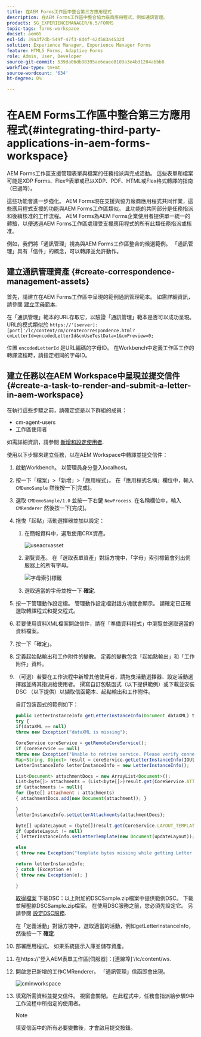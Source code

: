 ```yaml
---
title: 在AEM Forms工作區中整合第三方應用程式
description: 在AEM Forms工作區中整合協力廠商應用程式，例如通訊管理。
products: SG_EXPERIENCEMANAGER/6.5/FORMS
topic-tags: forms-workspace
docset: aem65
exl-id: 39a3f7db-549f-47f3-8d4f-42d583a4532d
solution: Experience Manager, Experience Manager Forms
feature: HTML5 Forms, Adaptive Forms
role: Admin, User, Developer
source-git-commit: 539da06db98395ae6eaee8103a3e4b31204abbb8
workflow-type: tm+mt
source-wordcount: '634'
ht-degree: 0%

---
```


# 在AEM Forms工作區中整合第三方應用程式{#integrating-third-party-applications-in-aem-forms-workspace}

AEM Forms工作區支援管理表單與檔案的任務指派與完成活動。 這些表單和檔案可能是XDP Forms、Flex®表單或已以XDP、PDF、HTML或Flex格式轉譯的指南（已過時）。

這些功能會進一步強化。 AEM Forms現在支援與協力廠商應用程式共同作業，這些應用程式支援的功能與AEM Forms工作區類似。 此功能的共同部分是任務指派和後續核准的工作流程。 AEM Forms為AEM Forms企業使用者提供單一統一的體驗，以便透過AEM Forms工作區處理受支援應用程式的所有此類任務指派或核准。

例如，我們將「通訊管理」視為與AEM Forms工作區整合的候選範例。 「通訊管理」具有「信件」的概念，可以轉譯並允許動作。

## 建立通訊管理資產 {#create-correspondence-management-assets}

首先，請建立在AEM Forms工作區中呈現的範例通訊管理範本。 如需詳細資訊，請參閱 [建立字母範本](../../forms/using/create-letter.md).

在「通訊管理」範本的URL存取它，以驗證「通訊管理」範本是否可以成功呈現。 URL的模式類似於 `https://'[server]:[port]'/lc/content/cm/createcorrespondence.html?cmLetterId=encodedLetterId&cmUseTestData=1&cmPreview=0;`

位置 `encodedLetterId` 是URL編碼的字母ID。 在Workbench中定義工作區工作的轉譯流程時，請指定相同的字母ID。

## 建立任務以在AEM Workspace中呈現並提交信件 {#create-a-task-to-render-and-submit-a-letter-in-aem-workspace}

在執行這些步驟之前，請確定您是以下群組的成員：

* cm-agent-users
* 工作區使用者

如需詳細資訊，請參閱 [新增和設定使用者](/help/forms/using/admin-help/adding-configuring-users.md).

使用以下步驟來建立任務，以在AEM Workspace中轉譯並提交信件：

1. 啟動Workbench。 以管理員身分登入localhost。
1. 按一下「檔案」>「新增」>「應用程式」。 在「應用程式名稱」欄位中，輸入 `CMDemoSample` 然後按一下[完成]。
1. 選取 `CMDemoSample/1.0` 並按一下右鍵 `NewProcess`. 在名稱欄位中，輸入 `CMRenderer` 然後按一下[完成]。
1. 拖曳「起點」活動選擇器並加以設定：

   1. 在簡報資料中，選取使用CRX資產。

      ![useacrxasset](assets/useacrxasset.png)

   1. 瀏覽資產。 在「選取表單資產」對話方塊中，「字母」索引標籤會列出伺服器上的所有字母。

      ![字母索引標籤](assets/letter_tab_new.png)

   1. 選取適當的字母並按一下 **確定**.

1. 按一下管理動作設定檔。 管理動作設定檔對話方塊就會顯示。 請確定已正確選取轉譯程式和提交程式。
1. 若要使用資料XML檔案開啟信件，請在「準備資料程式」中瀏覽並選取適當的資料檔案。
1. 按一下「確定」。
1. 定義起始點輸出和工作附件的變數。 定義的變數包含「起始點輸出」和「工作附件」資料。
1. （可選）若要在工作流程中新增其他使用者，請拖曳活動選擇器、設定活動選擇器並將其指派給使用者。 撰寫自訂包裝函式（以下提供範例）或下載並安裝DSC （以下提供）以擷取信函範本、起點輸出和工作附件。

   自訂包裝函式的範例如下：

   ```javascript
   public LetterInstanceInfo getLetterInstanceInfo(Document dataXML) throws Exception {
   try {
   if(dataXML == null)
   throw new Exception("dataXML is missing");
   
   CoreService coreService = getRemoteCoreService();
   if (coreService == null)
   throw new Exception("Unable to retrive service. Please verify connection details.");
   Map<String, Object> result = coreService.getLetterInstanceInfo(IOUtils.toString(dataXML.getInputStream(), "UTF-8"));
   LetterInstanceInfo letterInstanceInfo = new LetterInstanceInfo();
   
   List<Document> attachmentDocs = new ArrayList<Document>();
   List<byte[]> attachments = (List<byte[]>)result.get(CoreService.ATTACHMENT_KEY);
   if (attachments != null){
   for (byte[] attachment : attachments)
   { attachmentDocs.add(new Document(attachment)); }
   
   }
   letterInstanceInfo.setLetterAttachments(attachmentDocs);
   
   byte[] updateLayout = (byte[])result.get(CoreService.LAYOUT_TEMPLATE_KEY);
   if (updateLayout != null)
   { letterInstanceInfo.setLetterTemplate(new Document(updateLayout)); }
   
   else
   { throw new Exception("template bytes missing while getting Letter instance Info."); }
   
   return letterInstanceInfo;
   } catch (Exception e)
   { throw new Exception(e); }
   
   }
   ```

   [取得檔案](assets/dscsample.zip)
下載DSC：以上附加的DSCSample.zip檔案中提供範例DSC。 下載並解壓縮DSCSample.zip檔案。 在使用DSC服務之前，您必須先設定它。 另請參閱 [設定DSC服務](../../forms/using/add-action-button-in-create-correspondence-ui.md#p-configure-the-dsc-service-p).

   在「定義活動」對話方塊中，選取適當的活動，例如getLetterInstanceInfo，然後按一下 **確定**.

1. 部署應用程式。 如果系統提示入庫並儲存資產。
1. 在https://&#39;登入AEM表單工作區[伺服器]：[連線埠]&#39;/lc/content/ws.
1. 開啟您已新增的工作CMRenderer。 「通訊管理」信函即會出現。

   ![cminworkspace](assets/cminworkspace.png)

1. 填寫所需資料並提交信件。 視窗會關閉。 在此程式中，任務會指派給步驟9中工作流程中所指定的使用者。

   >[!NOTE]
   >
   >填妥信函中的所有必要變數後，才會啟用提交按鈕。
